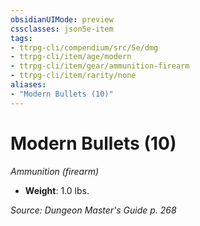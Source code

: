 ```yaml
---
obsidianUIMode: preview
cssclasses: json5e-item
tags:
- ttrpg-cli/compendium/src/5e/dmg
- ttrpg-cli/item/age/modern
- ttrpg-cli/item/gear/ammunition-firearm
- ttrpg-cli/item/rarity/none
aliases: 
- "Modern Bullets (10)"
---
```

# Modern Bullets (10)
*Ammunition (firearm)*  


- **Weight**: 1.0 lbs.

*Source: Dungeon Master's Guide p. 268*